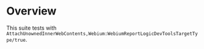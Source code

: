 # Overview

This suite tests with `AttachUnownedInnerWebContents,Webium:WebiumReportLogicDevToolsTargetType/true`.

